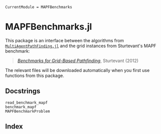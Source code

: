 ```@meta
CurrentModule = MAPFBenchmarks
```

# MAPFBenchmarks.jl

This package is an interface between the algorithms from [`MultiAgentPathFinding.jl`](https://github.com/gdalle/MultiAgentPathFinding.jl) and the grid instances from Sturtevant's MAPF benchmark:

> [*Benchmarks for Grid-Based Pathfinding*](https://ieeexplore.ieee.org/document/6194296), Sturtevant (2012)

The relevant files will be downloaded automatically when you first use functions from this package.

## Docstrings

```@docs
read_benchmark_mapf
benchmark_mapf
MAPFBenchmarkProblem
```

## Index

```@index
```
